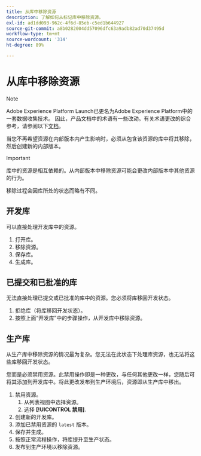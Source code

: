 ```yaml
---
title: 从库中移除资源
description: 了解如何从标记库中移除资源。
exl-id: ad1dd093-962c-4f6d-85eb-c5ed1b644927
source-git-commit: a8b0282004dd57096dfc63a9adb82ad70d37495d
workflow-type: tm+mt
source-wordcount: '314'
ht-degree: 89%

---
```


# 从库中移除资源

>[!NOTE]
>
>Adobe Experience Platform Launch已更名为Adobe Experience Platform中的一套数据收集技术。 因此，产品文档中的术语有一些改动。有关术语更改的综合参考，请参阅以下[文档](../../term-updates.md)。

当您不再希望资源在内部版本内产生影响时，必须从包含该资源的库中将其移除，然后创建新的内部版本。

>[!IMPORTANT]
>
>库中的资源是相互依赖的。从内部版本中移除资源可能会更改内部版本中其他资源的行为。

移除过程会因库所处的状态而略有不同。

## 开发库

可以直接处理开发库中的资源。

1. 打开库。
1. 移除资源。
1. 保存库。
1. 生成库。

## 已提交和已批准的库

无法直接处理已提交或已批准的库中的资源。您必须将库移回开发状态。

1. 拒绝库（将库移回开发状态）。
1. 按照上面“开发库”中的步骤操作，从开发库中移除资源。

## 生产库

从生产库中移除资源的情况最为复杂。您无法在此状态下处理库资源，也无法将这些库移回开发状态。

您而是必须禁用资源。此禁用操作即是一种更改，与任何其他更改一样，您随后可将其添加到开发库中。将此更改发布到生产环境后，资源即从生产库中移出。

1. 禁用资源。
   1. 从列表视图中选择资源。
   1. 选择 **[!UICONTROL 禁用]**.
1. 创建新的开发库。
1. 添加已禁用资源的 `latest` 版本。
1. 保存并生成。
1. 按照正常流程操作，将库提升至生产状态。
1. 发布到生产环境以移除资源。
